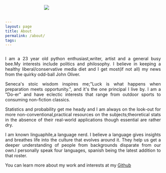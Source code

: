 ```yaml
---
layout: page
title: About
permalink: /about/
tags: 
---
```

<img src="{{ site.baseurl }}/assets/img/pexels/profile.jpg" style="margin-top: -30%;padding-right: 25%;padding-left: 25%;">

<p style="text-align:justify;">
I am a 23 year old python enthusiast,writer, artist and a general busy bee.My interests include politics and philosophy.
I  believe in keeping a healthy liberal/conservative media diet and I get most(if not all) my news from the quirky odd-ball John Oliver.</p>
<p style="text-align:justify;">
Seneca's stoic wisdom inspires me;"Luck is what happens when preparation meets opportunity.", and it's the one principal I live by. I am a "Do-er" and have eclectic interests that range from outdoor sports to consuming non-fiction classics.</p>
<p style="text-align:justify;">
Statistics and probability get me heady and I am always on the look-out for more non-conventional,practical resources on the subjects;theoretical stats in the absence of their real-world applications though essential are rather dry.</p>
<p style="text-align:justify;">
I am known linguaphile,a language nerd. I believe a language gives insights and breathes life into the culture that evolves around it. They help us get a deeper understanding of people from backgrounds disparate from our own.I personally speak four languages, spanish being the latest addition to that roster.</p>

You can learn more about my work and interests at my [Github](https://github.com/ashm8206)
